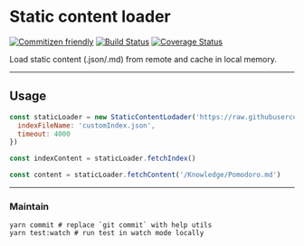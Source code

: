 # Static content loader

[![Commitizen friendly](https://img.shields.io/badge/commitizen-friendly-brightgreen.svg)](http://commitizen.github.io/cz-cli/)
[![Build Status](https://travis-ci.com/pardjs/static-content-loader.svg?branch=master)](https://travis-ci.com/pardjs/static-content-loader)
[![Coverage Status](https://coveralls.io/repos/github/pardjs/static-content-loader/badge.svg?branch=master)](https://coveralls.io/github/pardjs/static-content-loader?branch=master)

Load static content (.json/.md) from remote and cache in local memory. 

---

## Usage
```js
const staticLoader = new StaticContentLodader('https://raw.githubusercontent.com/ole3021/blogs/master/blogs', {
  indexFileName: 'customIndex.json',
  timeout: 4000
})

const indexContent = staticLoader.fetchIndex()

const content = staticLoader.fetchContent('/Knowledge/Pomodoro.md')
```
---

### Maintain
```shell
yarn commit # replace `git commit` with help utils
yarn test:watch # run test in watch mode locally
```